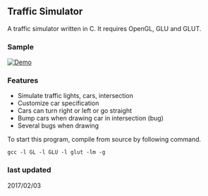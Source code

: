 ## Traffic Simulator
A traffic simulator written in C.
It requires OpenGL, GLU and GLUT.

### Sample
[![Demo](https://img.youtube.com/vi/kIYb2Nb9tlg/0.jpg)](https://www.youtube.com/watch?v=kIYb2Nb9tlg)

### Features
* Simulate traffic lights, cars, intersection
* Customize car specification
* Cars can turn right or left or go straight
* Bump cars when drawing car in intersection (bug)
* Several bugs when drawing


To start this program, compile from source by following command.
```
gcc -l GL -l GLU -l glut -lm -g 
```

### last updated
2017/02/03

